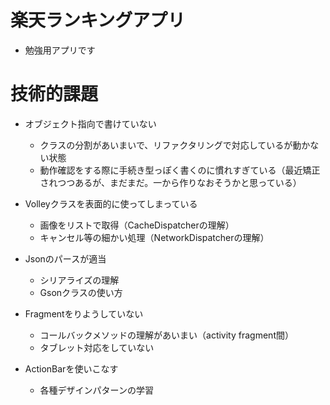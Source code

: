 # 楽天ランキングアプリ  
* 勉強用アプリです  


# 技術的課題  
* オブジェクト指向で書けていない  
  * クラスの分割があいまいで、リファクタリングで対応しているが動かない状態  
  * 動作確認をする際に手続き型っぽく書くのに慣れすぎている（最近矯正されつつあるが、まだまだ。一から作りなおそうかと思っている）  

* Volleyクラスを表面的に使ってしまっている  
  * 画像をリストで取得（CacheDispatcherの理解）  
  * キャンセル等の細かい処理（NetworkDispatcherの理解）  

* Jsonのパースが適当  
  * シリアライズの理解  
  * Gsonクラスの使い方  

* Fragmentをりようしていない  
  * コールバックメソッドの理解があいまい（activity fragment間）  
  * タブレット対応をしていない  

* ActionBarを使いこなす  
  * 各種デザインパターンの学習  
